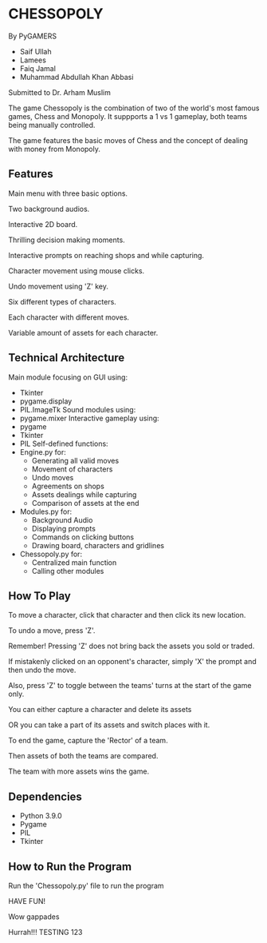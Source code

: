 # CHESSOPOLY

By PyGAMERS 
  - Saif Ullah
  - Lamees
  - Faiq Jamal
  - Muhammad Abdullah Khan Abbasi

Submitted to Dr. Arham Muslim

The game Chessopoly is the combination of two of the world's most famous games, Chess and Monopoly. It suppports a 1 vs 1 gameplay, both teams being manually controlled.

The game features the basic moves of Chess and the concept of dealing with money from Monopoly.

## Features

Main menu with three basic options.

Two background audios.

Interactive 2D board.

Thrilling decision making moments. 

Interactive prompts on reaching shops and while capturing.

Character movement using mouse clicks.

Undo movement using 'Z' key.

Six different types of characters.

Each character with different moves.

Variable amount of assets for each character.

## Technical Architecture

Main module focusing on GUI using:
  - Tkinter
  - pygame.display
  - PIL.ImageTk
Sound modules using:
  - pygame.mixer
Interactive gameplay using:
  - pygame
  - Tkinter
  - PIL
Self-defined functions:
  - Engine.py for:
      - Generating all valid moves
      - Movement of characters
      - Undo moves
      - Agreements on shops
      - Assets dealings while capturing
      - Comparison of assets at the end 
  - Modules.py for:
      - Background Audio
      - Displaying prompts
      - Commands on clicking buttons
      - Drawing board, characters and gridlines
  - Chessopoly.py for:
      - Centralized main function
      - Calling other modules

## How To Play
 
To move a character, click that character and then click its new location.

To undo a move, press 'Z'.

Remember! Pressing 'Z' does not bring back the assets you sold or traded.

If mistakenly clicked on an opponent's character, simply 'X' the prompt and then undo the move.

Also, press 'Z' to toggle between the teams' turns at the start of the game only.

You can either capture a character and delete its assets

OR you can take a part of its assets and switch places with it.

To end the game, capture the 'Rector' of a team.

Then assets of both the teams are compared.

The team with more assets wins the game.
   
## Dependencies

- Python 3.9.0 
- Pygame
- PIL
- Tkinter

## How to Run the Program

Run the 'Chessopoly.py' file to run the program

HAVE FUN!  

Wow gappades

Hurrah!!!
TESTING 123